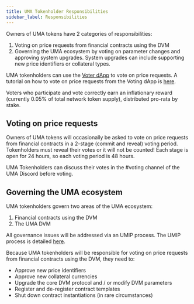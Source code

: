 ```yaml
---
title: UMA Tokenholder Responsibilities
sidebar_label: Responsibilities
---
```


Owners of UMA tokens have 2 categories of responsibilities:

1. Voting on price requests from financial contracts using the DVM
2. Governing the UMA ecosystem by voting on parameter changes and approving system upgrades. System upgrades can include supporting new price identifiers or collateral types.

UMA tokenholders can use the [Voter dApp](https://vote.umaproject.org/) to vote on price requests. A tutorial on how to vote on price requests from the Voting dApp is [here](uma-tokenholders/voter-dApp.md). 

Voters who participate and vote correctly earn an inflationary reward (currently 0.05% of total network token supply), distributed pro-rata by stake.

## Voting on price requests

Owners of UMA tokens will occasionally be asked to vote on price requests from financial contracts in a 2-stage (commit and reveal) voting period. Tokenholders must reveal their votes or it will not be counted! Each stage is open for 24 hours, so each voting period is 48 hours. 

UMA Tokenholders can discuss their votes in the #voting channel of the UMA Discord before voting.

## Governing the UMA ecosystem

UMA tokenholders govern two areas of the UMA ecosystem:

1. Financial contracts using the DVM
2. The UMA DVM

All governance issues will be addressed via an UMIP process. The UMIP process is detailed [here](uma-tokenholders/umips.md).

Because UMA tokenholders will be responsible for voting on price requests from financial contracts using the DVM, they need to:

- Approve new price identifiers
- Approve new collateral currencies
- Upgrade the core DVM protocol and / or modify DVM parameters
- Register and de-register contract templates
- Shut down contract instantiations (in rare circumstances)
